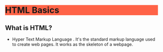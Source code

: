 
# <p style="background-color:Tomato;"><b>HTML Basics </b></p>

## What is HTML?
- Hyper Text Markup Language . It's the standard markup language used to create web pages. It works as the skeleton of a webpage.